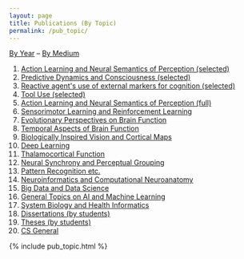 ```yaml
---
layout: page
title: Publications (By Topic)
permalink: /pub_topic/
---
```


<a href="/pub_year/">By Year</a> &ndash; <a href="/pub_medium/">By Medium</a> 

<ol class="toc">
<li> <a href="#Action">Action Learning and Neural Semantics of Perception (selected)</a></li>
<li> <a href="#Predictive">Predictive Dynamics and Consciousness (selected)</a></li>
<li> <a href="#Reactive">Reactive agent's use of external markers for cognition (selected)</a></li>
<li> <a href="#Tool">Tool Use (selected)</a></li>
<li> <a href="#Action">Action Learning and Neural Semantics of Perception (full)</a></li>
<li> <a href="#Sensorimotor">Sensorimotor Learning and Reinforcement Learning</a></li>
<li> <a href="#Evolutionary">Evolutionary Perspectives on Brain Function</a></li>
<li> <a href="#Temporal">Temporal Aspects of Brain Function</a></li>
<li> <a href="#Biologically">Biologically Inspired Vision and Cortical Maps</a></li>
<li> <a href="#Deep">Deep Learning</a></li>
<li> <a href="#Thalamocortical">Thalamocortical Function</a></li>
<li> <a href="#Neural">Neural Synchrony and Perceptual Grouping</a></li>
<li> <a href="#Pattern">Pattern Recognition etc.</a></li>
<li> <a href="#Neuroinformatics">Neuroinformatics and Computational Neuroanatomy</a></li>
<li> <a href="#Big">Big Data and Data Science</a></li>
<li> <a href="#General">General Topics on AI and Machine Learning</a></li>
<li> <a href="#System">System Biology and Health Informatics</a></li>
<li> <a href="#Dissertations">Dissertations (by students)</a></li>
<li> <a href="#Theses">Theses (by students)</a></li>
<li> <a href="#CS">CS General</a></li>
</ol>
{% include pub_topic.html %}
